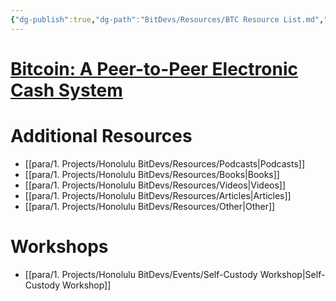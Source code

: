 ```yaml
---
{"dg-publish":true,"dg-path":"BitDevs/Resources/BTC Resource List.md","permalink":"/bit-devs/resources/btc-resource-list/","title":"Resources","tags":["bitdevs, bitcoin, resource"],"noteIcon":"3","created":"2023-04-15T13:55:40.185-10:00","updated":"2023-05-20T01:06:06.992-10:00"}
---
```



# [Bitcoin: A Peer-to-Peer Electronic Cash System](https://bitcoin.org/bitcoin.pdf)

# Additional Resources
- [[para/1. Projects/Honolulu BitDevs/Resources/Podcasts\|Podcasts]]
- [[para/1. Projects/Honolulu BitDevs/Resources/Books\|Books]]
- [[para/1. Projects/Honolulu BitDevs/Resources/Videos\|Videos]]
- [[para/1. Projects/Honolulu BitDevs/Resources/Articles\|Articles]]
- [[para/1. Projects/Honolulu BitDevs/Resources/Other\|Other]]

# Workshops
- [[para/1. Projects/Honolulu BitDevs/Events/Self-Custody Workshop\|Self-Custody Workshop]]